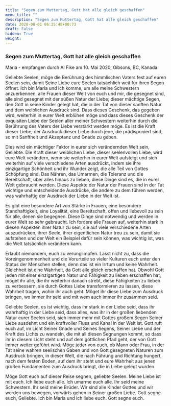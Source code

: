 ```yaml
---
title: "Segen zum Muttertag, Gott hat alle gleich geschaffen"
menu_title: ""
description: "Segen zum Muttertag, Gott hat alle gleich geschaffen"
date: 2020-08-01 06:25:48+00:73
draft: False
hidden: True
weight:
---
```

### Segen zum Muttertag, Gott hat alle gleich geschaffen

Maria - empfangen durch Al Fike am 10. Mai 2020, Gibsons, BC, Kanada.

Geliebte Seelen, möge die Berührung des himmlischen Vaters fest auf euren Seelen sein, damit Seine Liebe eure Seelen tatsächlich weit für ihren Segen öffnet. Ich bin Maria und ich komme, um alle meine Schwestern anzuerkennen, alle Frauen dieser Welt von euch und mir, die gesegnet sind, alle sind gesegnet mit der süßen Natur der Liebe; dieser mächtige Segen, den Gott in seine Kinder gelegt hat, die in der Tat von dieser sanften Natur und dem weiblichen Ausdruck sind. Dass dieses Geschenk, das gegeben wird, weiterhin in eurer Welt erblühen möge und dass dieses Geschenk der exquisiten Liebe der Seelen aller meiner Schwestern weiterhin durch die Berührung des Vaters der Liebe verstärkt werden möge. Es ist die Kraft dieser Liebe, der Ausdruck dieser Liebe durch jene, die prädisponiert sind, so mit Sanftheit und Akzeptanz und Gnade zu geben.

Dies wird ein mächtiger Faktor in eurer sich verändernden Welt sein, Geliebte. Die Kraft dieser weiblichen Liebe, dieser seelenvollen Liebe, wird eure Welt verändern, wenn sie weiterhin in eurer Welt aufsteigt und sich weiterhin auf viele verschiedene Arten ausdrückt, indem sie ihre einzigartige Schönheit und ihr Wunder zeigt, die alle Teil von Gottes Schöpfung sind. Das Nähren, das Umarmen, die Toleranz und die Bereitschaft, über alles hinaus zu lieben, diese Dinge sind es, die in eurer Welt gebraucht werden. Diese Aspekte der Natur der Frauen sind in der Tat wichtige und entscheidende Ausdrücke, die andere zu dem führen werden, was wahrhaftig der Ausdruck der Liebe in der Welt ist.

Es gibt eine besondere Art von Stärke in Frauen, eine besondere Standhaftigkeit, eine Loyalität, eine Bereitschaft, offen und liebevoll zu sein für alle, denen sie begegnen. Diese Dinge sind notwendig und werden in eurer Welt so sehr gebraucht. Ich fordere alle Frauen auf, weiterhin stark in diesen Aspekten ihrer Natur zu sein, sie auf viele verschiedene Arten auszudrücken, ihrer Seele, ihrer eigentlichen Natur treu zu sein, damit sie aufstehen und der Welt ein Beispiel dafür sein können, was wichtig ist, was die Welt tatsächlich verändern kann.

Erlaubt niemandem, euch zu verunglimpfen. Lasst nicht zu, dass die Voreingenommenheit und die Vorurteile so vieler Kulturen euch unter den Status der Menschen stellen, denn das ist ein Irrtum und keine Wahrheit. Gleichheit ist eine Wahrheit, da Gott alle gleich erschaffen hat. Obwohl Gott jeden mit einer einzigartigen Natur und Fähigkeit zu lieben erschaffen hat, möget ihr alle, die ihr weiterhin danach strebt, diese Fähigkeiten zu lieben zu verbessern, sie durch Gottes Liebe transformieren zu lassen, diese Wahrheit tragen, wohin ihr auch geht. Möget ihr diese Liebe zum Ausdruck bringen, wo immer ihr seid und mit wem auch immer ihr zusammen seid.

Geliebte Seelen, es ist wichtig, dass ihr stark in der Liebe seid, dass ihr wahrhaftig in der Liebe seid, dass alles, was ihr in der großen liebenden Natur eurer Seelen seid, sich immer mehr mit Gottes großem Segen Seiner Liebe ausdehnt und ein kraftvoller Fluss und Kanal in der Welt ist. Gott ruft euch auf, im Licht Seiner Gnade und Seines Segens, Seiner Liebe und der Kraft des Lichts zu wandeln, die mit all diesen Segnungen kommt, so dass ihr in diesem Licht steht und auf dem göttlichen Pfad geht, der von Gott immer weiter geführt wird. Möge jeder von euch, ob Mann oder Frau, in der Tat seine wahren seelischen Gaben und von Gott gesegneten Naturen zum Ausdruck bringen, in dieser Welt, die nach Führung und Richtung hungert, nach dem festen Boden, auf dem ihr steht und eure Wahrheit aus jenen großen Fundamenten zum Ausdruck bringt, die in Liebe gelegt wurden.

Möge Gott euch auf dieser Reise segnen, geliebte Seelen. Meine Liebe ist mit euch. Ich liebe euch alle. Ich umarme euch alle. Ihr seid meine Schwestern. Ihr seid meine Brüder. Wir sind alle Kinder Gottes und wir werden uns bewegen, vorwärts gehen in Seiner großen Liebe. Gott segne euch, Geliebte. Ich bin Maria und ich liebe euch. Gott segne euch.
